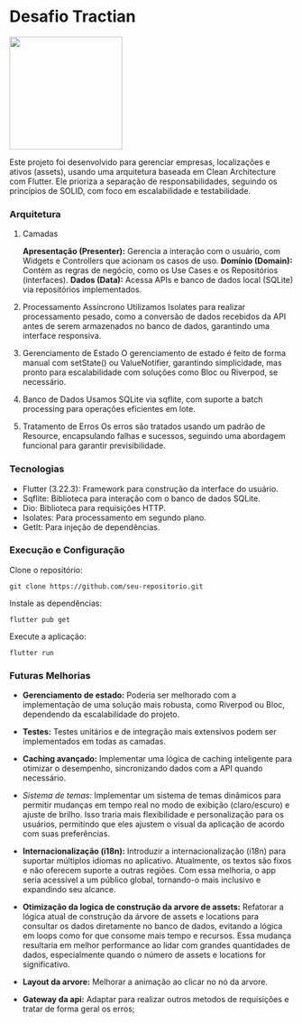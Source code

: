 # Desafio Tractian

<img src="/docs/preview.gif" width="200px"/>

Este projeto foi desenvolvido para gerenciar empresas, localizações e ativos (assets), usando uma arquitetura baseada em Clean Architecture com Flutter. Ele prioriza a separação de responsabilidades, seguindo os princípios de SOLID, com foco em escalabilidade e testabilidade.

### Arquitetura

1. Camadas

   **Apresentação (Presenter):** Gerencia a interação com o usuário, com Widgets e Controllers que acionam os casos de uso.
   **Domínio (Domain):** Contém as regras de negócio, como os Use Cases e os Repositórios (interfaces).
   **Dados (Data):** Acessa APIs e banco de dados local (SQLite) via repositórios implementados.


2. Processamento Assíncrono
   Utilizamos Isolates para realizar processamento pesado, como a conversão de dados recebidos da API antes de serem armazenados no banco de dados, garantindo uma interface responsiva.

3. Gerenciamento de Estado
   O gerenciamento de estado é feito de forma manual com setState() ou ValueNotifier, garantindo simplicidade, mas pronto para escalabilidade com soluções como Bloc ou Riverpod, se necessário.

4. Banco de Dados
   Usamos SQLite via sqflite, com suporte a batch processing para operações eficientes em lote.

5. Tratamento de Erros
   Os erros são tratados usando um padrão de Resource, encapsulando falhas e sucessos, seguindo uma abordagem funcional para garantir previsibilidade.

### Tecnologias

- Flutter (3.22.3): Framework para construção da interface do usuário.
- Sqflite: Biblioteca para interação com o banco de dados SQLite.
- Dio: Biblioteca para requisições HTTP.
- Isolates: Para processamento em segundo plano.
- GetIt: Para injeção de dependências.

### Execução e Configuração

Clone o repositório:

`git clone https://github.com/seu-repositorio.git`

Instale as dependências:

`flutter pub get`

Execute a aplicação:

`flutter run`

### Futuras Melhorias

- **Gerenciamento de estado:** Poderia ser melhorado com a implementação de uma solução mais robusta, como Riverpod ou Bloc, dependendo da escalabilidade do projeto.

- **Testes:** Testes unitários e de integração mais extensivos podem ser implementados em todas as camadas.

- **Caching avançado:** Implementar uma lógica de caching inteligente para otimizar o desempenho, sincronizando dados com a API quando necessário.

- *Sistema de temas:* Implementar um sistema de temas dinâmicos para permitir mudanças em tempo real no modo de exibição (claro/escuro) e ajuste de brilho. Isso traria mais flexibilidade e personalização para os usuários, permitindo que eles ajustem o visual da aplicação de acordo com suas preferências.

- **Internacionalização (i18n):** Introduzir a internacionalização (i18n) para suportar múltiplos idiomas no aplicativo. Atualmente, os textos são fixos e não oferecem suporte a outras regiões. Com essa melhoria, o app seria acessível a um público global, tornando-o mais inclusivo e expandindo seu alcance.

- **Otimização da logica de construção da arvore de assets:** Refatorar a lógica atual de construção da árvore de assets e locations para consultar os dados diretamente no banco de dados, evitando a lógica em loops como for que consome mais tempo e recursos. Essa mudança resultaria em melhor performance ao lidar com grandes quantidades de dados, especialmente quando o número de assets e locations for significativo.

- **Layout da arvore:** Melhorar a animação ao clicar no nó da arvore.

- **Gateway da api:** Adaptar para realizar outros metodos de requisições e tratar de forma geral os erros;
